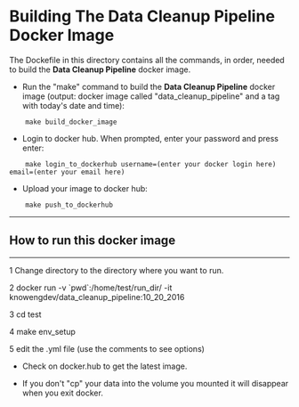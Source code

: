 # Building The Data Cleanup Pipeline Docker Image
The Dockefile in this directory contains all the commands, in order, needed to build the **Data Cleanup Pipeline** docker image.


* Run the "make" command to build the **Data Cleanup Pipeline** docker image (output: docker image called "data_cleanup_pipeline" and a tag with today's date and time):
```
    make build_docker_image
```

* Login to docker hub. When prompted, enter your password and press enter:
```
    make login_to_dockerhub username=(enter your docker login here) email=(enter your email here)
```

* Upload your image to docker hub:
```
    make push_to_dockerhub
```

* * * 
## How to run this docker image
* * * 

1 Change directory to the directory  where you want to run.

2 docker run -v \`pwd\`:/home/test/run_dir/ -it knowengdev/data_cleanup_pipeline:10_20_2016 

3 cd test

4 make env_setup

5 edit the .yml file (use the comments to see options)

* Check on docker.hub to get the latest image. 

* If you don't "cp" your data into the volume you mounted it will disappear when you exit docker.

